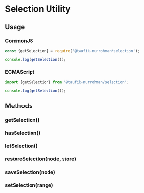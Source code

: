 Selection Utility
=================

Usage
-----

### CommonJS

~~~ js
const {getSelection} = require('@taufik-nurrohman/selection');

console.log(getSelection());
~~~

### ECMAScript

~~~ js
import {getSelection} from '@taufik-nurrohman/selection';

console.log(getSelection());
~~~

Methods
-------

### getSelection()

### hasSelection()

### letSelection()

### restoreSelection(node, store)

### saveSelection(node)

### setSelection(range)